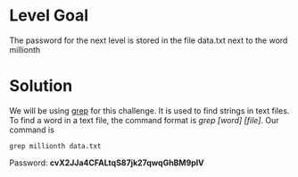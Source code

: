 # Level Goal
The password for the next level is stored in the file data.txt next to the word millionth
# Solution

We will be using [grep](https://linux.die.net/man/1/grep) for this challenge. It is used to find strings in text files. To find a word in a text file, the command format is *grep \[word] \[file]*. 
Our command is 
```
grep millionth data.txt
```

Password: **cvX2JJa4CFALtqS87jk27qwqGhBM9plV**
